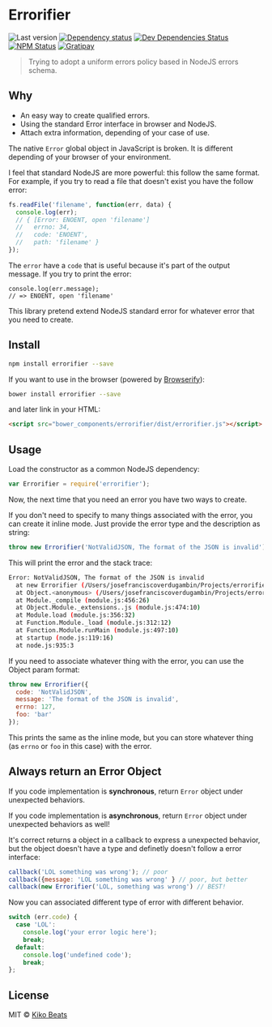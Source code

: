# Errorifier

![Last version](https://img.shields.io/github/tag/Kikobeats/errorifier.svg?style=flat-square)
[![Dependency status](http://img.shields.io/david/Kikobeats/errorifier.svg?style=flat-square)](https://david-dm.org/Kikobeats/errorifier)
[![Dev Dependencies Status](http://img.shields.io/david/dev/Kikobeats/errorifier.svg?style=flat-square)](https://david-dm.org/Kikobeats/errorifier#info=devDependencies)
[![NPM Status](http://img.shields.io/npm/dm/errorifier.svg?style=flat-square)](https://www.npmjs.org/package/errorifier)
[![Gratipay](https://img.shields.io/gratipay/Kikobeats.svg?style=flat-square)](https://gratipay.com/~Kikobeats/)

> Trying to adopt a uniform errors policy based in NodeJS errors schema.

## Why

- An easy way to create qualified errors.
- Using the standard Error interface in browser and NodeJS.
- Attach extra information, depending of your case of use.

The native `Error` global object in JavaScript is broken. It is different depending of your browser of your environment.

I feel that standard NodeJS are more powerful: this follow the same format. For example, if you try to read a file that doesn't exist you have the follow error:

```js
fs.readFile('filename', function(err, data) {
  console.log(err);
  // { [Error: ENOENT, open 'filename']
  //   errno: 34,
  //   code: 'ENOENT',
  //   path: 'filename' }
});

```

The `error` have a `code` that is useful because it's part of the output message. If you try to print the error:

```
console.log(err.message);
// => ENOENT, open 'filename'
```

This library pretend extend NodeJS standard error for whatever error that you need to create.

## Install

```bash
npm install errorifier --save
```

If you want to use in the browser (powered by [Browserify](http://browserify.org/)):

```bash
bower install errorifier --save
```

and later link in your HTML:

```html
<script src="bower_components/errorifier/dist/errorifier.js"></script>
```

## Usage

Load the constructor as a common NodeJS dependency:

```js
var Errorifier = require('errorifier');
```

Now, the next time that you need an error you have two ways to create.

If you don't need to specify to many things associated with the error, you can create it inline mode. Just provide the error type and the description as string:

```js
throw new Errorifier('NotValidJSON, The format of the JSON is invalid');
```

This will print the error and the stack trace:

```bash
Error: NotValidJSON, The format of the JSON is invalid
  at new Errorifier (/Users/josefranciscoverdugambin/Projects/errorifier/lib/Errorifier.coffee:6:17)
  at Object.<anonymous> (/Users/josefranciscoverdugambin/Projects/errorifier/example.js:3:7)
  at Module._compile (module.js:456:26)
  at Object.Module._extensions..js (module.js:474:10)
  at Module.load (module.js:356:32)
  at Function.Module._load (module.js:312:12)
  at Function.Module.runMain (module.js:497:10)
  at startup (node.js:119:16)
  at node.js:935:3
```

If you need to associate whatever thing with the error, you can use the Object param format:

```js
throw new Errorifier({
  code: 'NotValidJSON',
  message: 'The format of the JSON is invalid',
  errno: 127,
  foo: 'bar'
});
```

This prints the same as the inline mode, but you can store whatever thing (as `errno` or `foo` in this case) with the error.

## Always return an Error Object

If you code implementation is **synchronous**, return `Error` object under unexpected behaviors.

If you code implementation is **asynchronous**, return `Error` object under unexpected behaviors as well!

It's correct returns a object in a callback to express a unexpected behavior, but the object doesn't have a type and definetly doesn't follow a error interface:

```js
callback('LOL something was wrong'); // poor
callback({message: 'LOL something was wrong' } // poor, but better
callback(new Errorifier('LOL, something was wrong') // BEST!
```

Now you can associated different type of error with different behavior.

```js
switch (err.code) {
  case 'LOL':
    console.log('your error logic here');
    break;
  default:
    console.log('undefined code');
    break;
};
```

## License

MIT © [Kiko Beats](http://www.kikobeats.com)
